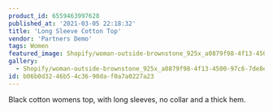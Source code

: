 ```yaml
---
product_id: 6559463997628
published_at: '2021-03-05 22:18:32'
title: 'Long Sleeve Cotton Top'
vendor: 'Partners Demo'
tags: Women
featured_image: Shopify/woman-outside-brownstone_925x_a0879f98-4f13-4500-97c6-7de8e7b6fd42.jpg
gallery:
  - Shopify/woman-outside-brownstone_925x_a0879f98-4f13-4500-97c6-7de8e7b6fd42.jpg
id: b06b0d32-46b5-4c36-90da-f0a7a0227a23
---
```

<p>Black cotton womens top, with long sleeves, no collar and a thick hem.</p>